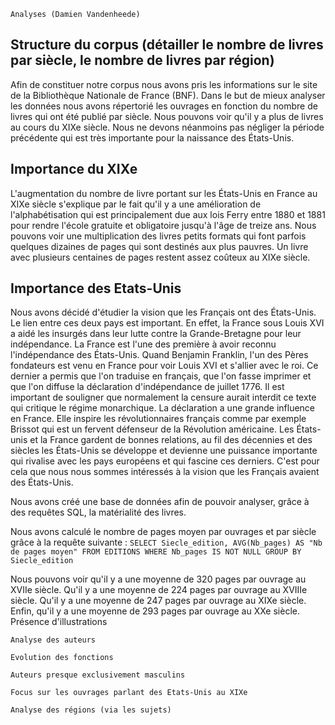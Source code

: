     Analyses (Damien Vandenheede)

   ## Structure du corpus (détailler le nombre de livres par siècle, le nombre de livres par région)
   
Afin de constituer notre corpus nous avons pris les informations sur le site de la Bibliothèque Nationale de France (BNF). Dans le but de mieux analyser les données nous avons répertorié les ouvrages en fonction du nombre de livres qui ont été publié par siècle. Nous pouvons voir qu'il y a plus de livres au cours du XIXe siècle. Nous ne devons néanmoins pas négliger la période précédente qui est très importante pour la naissance des États-Unis.
    
  ## Importance du XIXe
  
L'augmentation du nombre de livre portant sur les États-Unis en France au XIXe siècle s'explique par le fait qu'il y a une amélioration de l'alphabétisation qui est principalement due aux lois Ferry entre 1880 et 1881 pour rendre l'école gratuite et obligatoire jusqu'à l'âge de treize ans. Nous pouvons voir une multiplication des livres petits formats qui font parfois quelques dizaines de pages qui sont destinés aux plus pauvres. Un livre avec 
plusieurs centaines de pages restent assez coûteux au XIXe siècle. 
  

## Importance des Etats-Unis
Nous avons décidé d'étudier la vision que les Français ont des États-Unis. Le lien entre ces deux pays est important. En effet, la France sous Louis XVI a aidé les insurgés dans leur lutte contre la Grande-Bretagne pour leur indépendance. La France est l'une des première à avoir reconnu l'indépendance des États-Unis. Quand Benjamin Franklin, l'un des Pères fondateurs est venu en France pour voir Louis XVI et s'allier avec le roi. Ce dernier a permis que l'on traduise en français, que l'on fasse imprimer et que l'on diffuse la déclaration d'indépendance de juillet 1776. Il est important de souligner que normalement la censure aurait interdit ce texte qui critique le régime monarchique. La déclaration a une grande influence en France. Elle inspire les révolutionnaires français comme par exemple Brissot qui est un fervent défenseur de la Révolution américaine. Les États-unis et la France gardent de bonnes relations, au fil des décennies et des siècles les États-Unis se développe et devienne une puissance importante qui rivalise avec les pays européens et qui fascine ces derniers. C'est pour cela que nous nous sommes intéressés à la vision que les Français avaient des États-Unis.


Nous avons créé une base de données afin de pouvoir analyser, grâce à des requêtes SQL, la matérialité des livres. 

Nous avons calculé le nombre de pages moyen par ouvrages et par siècle grâce à la requête suivante : 
`SELECT Siecle_edition, AVG(Nb_pages) AS "Nb de pages moyen" FROM EDITIONS WHERE Nb_pages IS NOT NULL GROUP BY Siecle_edition`

Nous pouvons voir qu'il y a une moyenne de 320 pages par ouvrage au XVIIe siècle.
Qu'il y a une moyenne de 224 pages par ouvrage au XVIIIe siècle.
Qu'il y a une moyenne de 247 pages par ouvrage au XIXe siècle.
Enfin, qu'il y a une moyenne de 293 pages par ouvrage au XXe siècle. 
    Présence d'illustrations

    Analyse des auteurs

    Evolution des fonctions

    Auteurs presque exclusivement masculins

    Focus sur les ouvrages parlant des Etats-Unis au XIXe

    Analyse des régions (via les sujets)
